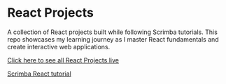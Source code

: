 # React Projects

A collection of React projects built while following Scrimba tutorials. This repo showcases my learning journey as I master React fundamentals and create interactive web applications.

[Click here to see all React Projects live](https://react-portfolio-sy.netlify.app/)

[Scrimba React tutorial](https://v2.scrimba.com/learn-react-c0e)
